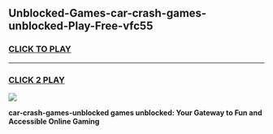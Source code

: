 
## Unblocked-Games-car-crash-games-unblocked-Play-Free-vfc55
<h3>
<a href="https://premium76.site?title=car-crash-games-unblocked&ref=21A">CLICK TO PLAY</a></h3>
<hr>

<h3>
<a href="https://premium76.site?title=car-crash-games-unblocked&ref=21A">CLICK 2 PLAY</a>
  
</h3>

<a href="https://premium76.site?title=car-crash-games-unblocked&ref=21A"><img src="https://clearcache.store/games.png"></a>


**car-crash-games-unblocked games unblocked: Your Gateway to Fun and Accessible Online Gaming**
